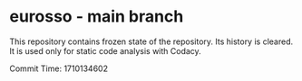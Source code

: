 # eurosso - main branch

This repository contains frozen state of the repository.
Its history is cleared. It is used only for static code
analysis with Codacy.

Commit Time: 1710134602